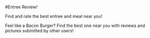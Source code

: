 #Entree Review!

Find and rate the best entree and meal near you!

Feel like a Bacon Burger? Find the best one near you with reviews and pictures submitted by other users!